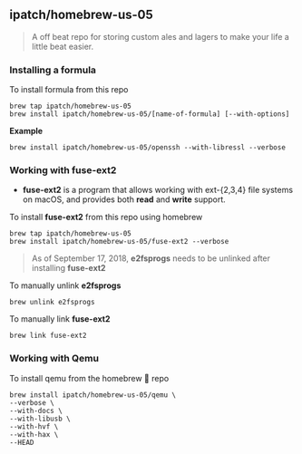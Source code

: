 
<a href="ipatch-homebrew-us-05"></a>

## ipatch/homebrew-us-05

> A off beat repo for storing custom ales and lagers to make your life a little beat easier.

<a href="installing-a-formula"></a>

### Installing a formula

To install formula from this repo

```shell
brew tap ipatch/homebrew-us-05
brew install ipatch/homebrew-us-05/[name-of-formula] [--with-options]
```

**Example**

```shell
brew install ipatch/homebrew-us-05/openssh --with-libressl --verbose
```

<a href="working-with-fuse-ext2"></a>

### Working with fuse-ext2

- **fuse-ext2** is a program that allows working with ext-{2,3,4} file systems on macOS, and provides both **read** and **write** support.

To install **fuse-ext2** from this repo using homebrew

```shell
brew tap ipatch/homebrew-us-05
brew install ipatch/homebrew-us-05/fuse-ext2 --verbose
```

> As of September 17, 2018, **e2fsprogs** needs to be unlinked after installing **fuse-ext2**

To manually unlink **e2fsprogs**

```shell
brew unlink e2fsprogs
```

To manually link **fuse-ext2**

```shell
brew link fuse-ext2
```

<a href="working-with-qemu"></a>

### Working with Qemu

To install qemu from the homebrew 🍺 repo

```shell
brew install ipatch/homebrew-us-05/qemu \
--verbose \
--with-docs \ 
--with-libusb \
--with-hvf \
--with-hax \ 
--HEAD
```

